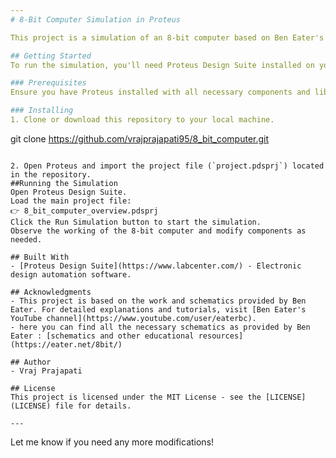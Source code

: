 ```yaml
---
# 8-Bit Computer Simulation in Proteus

This project is a simulation of an 8-bit computer based on Ben Eater's schematics, implemented in Proteus. The simulation aims to replicate the basic functionalities of a simple computer architecture, focusing on educational purposes and understanding the fundamentals of computer design.

## Getting Started
To run the simulation, you'll need Proteus Design Suite installed on your computer. If you haven't already, you can download it [here](https://www.labcenter.com/).

### Prerequisites
Ensure you have Proteus installed with all necessary components and libraries for microcontroller simulation.

### Installing
1. Clone or download this repository to your local machine.   
   ```
   git clone https://github.com/vrajprajapati95/8_bit_computer.git
   ```

2. Open Proteus and import the project file (`project.pdsprj`) located in the repository.
##Running the Simulation
Open Proteus Design Suite.
Load the main project file:
👉 8_bit_computer_overview.pdsprj
Click the Run Simulation button to start the simulation.
Observe the working of the 8-bit computer and modify components as needed.

## Built With
- [Proteus Design Suite](https://www.labcenter.com/) - Electronic design automation software.

## Acknowledgments
- This project is based on the work and schematics provided by Ben Eater. For detailed explanations and tutorials, visit [Ben Eater's YouTube channel](https://www.youtube.com/user/eaterbc).
- here you can find all the necessary schematics as provided by Ben Eater : [schematics and other educational resources](https://eater.net/8bit/)

## Author
- Vraj Prajapati

## License
This project is licensed under the MIT License - see the [LICENSE](LICENSE) file for details.

---
```

Let me know if you need any more modifications! 
